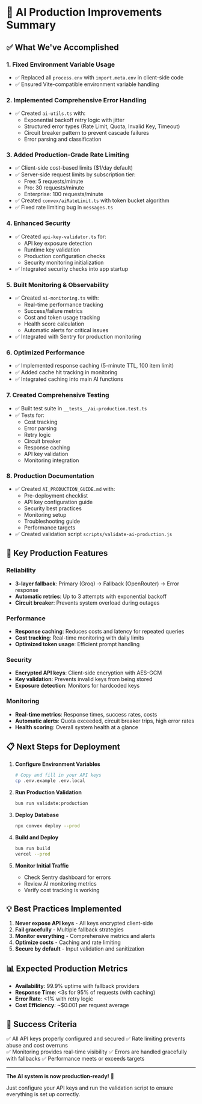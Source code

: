 # 🎉 AI Production Improvements Summary

## ✅ What We've Accomplished

### 1. **Fixed Environment Variable Usage** 
- ✅ Replaced all `process.env` with `import.meta.env` in client-side code
- ✅ Ensured Vite-compatible environment variable handling

### 2. **Implemented Comprehensive Error Handling**
- ✅ Created `ai-utils.ts` with:
  - Exponential backoff retry logic with jitter
  - Structured error types (Rate Limit, Quota, Invalid Key, Timeout)
  - Circuit breaker pattern to prevent cascade failures
  - Error parsing and classification

### 3. **Added Production-Grade Rate Limiting**
- ✅ Client-side cost-based limits ($1/day default)
- ✅ Server-side request limits by subscription tier:
  - Free: 5 requests/minute
  - Pro: 30 requests/minute  
  - Enterprise: 100 requests/minute
- ✅ Created `convex/aiRateLimit.ts` with token bucket algorithm
- ✅ Fixed rate limiting bug in `messages.ts`

### 4. **Enhanced Security**
- ✅ Created `api-key-validator.ts` for:
  - API key exposure detection
  - Runtime key validation
  - Production configuration checks
  - Security monitoring initialization
- ✅ Integrated security checks into app startup

### 5. **Built Monitoring & Observability**
- ✅ Created `ai-monitoring.ts` with:
  - Real-time performance tracking
  - Success/failure metrics
  - Cost and token usage tracking
  - Health score calculation
  - Automatic alerts for critical issues
- ✅ Integrated with Sentry for production monitoring

### 6. **Optimized Performance**
- ✅ Implemented response caching (5-minute TTL, 100 item limit)
- ✅ Added cache hit tracking in monitoring
- ✅ Integrated caching into main AI functions

### 7. **Created Comprehensive Testing**
- ✅ Built test suite in `__tests__/ai-production.test.ts`
- ✅ Tests for:
  - Cost tracking
  - Error parsing
  - Retry logic
  - Circuit breaker
  - Response caching
  - API key validation
  - Monitoring integration

### 8. **Production Documentation**
- ✅ Created `AI_PRODUCTION_GUIDE.md` with:
  - Pre-deployment checklist
  - API key configuration guide
  - Security best practices
  - Monitoring setup
  - Troubleshooting guide
  - Performance targets
- ✅ Created validation script `scripts/validate-ai-production.js`

## 🚀 Key Production Features

### Reliability
- **3-layer fallback**: Primary (Groq) → Fallback (OpenRouter) → Error response
- **Automatic retries**: Up to 3 attempts with exponential backoff
- **Circuit breaker**: Prevents system overload during outages

### Performance
- **Response caching**: Reduces costs and latency for repeated queries
- **Cost tracking**: Real-time monitoring with daily limits
- **Optimized token usage**: Efficient prompt handling

### Security
- **Encrypted API keys**: Client-side encryption with AES-GCM
- **Key validation**: Prevents invalid keys from being stored
- **Exposure detection**: Monitors for hardcoded keys

### Monitoring
- **Real-time metrics**: Response times, success rates, costs
- **Automatic alerts**: Quota exceeded, circuit breaker trips, high error rates
- **Health scoring**: Overall system health at a glance

## 📋 Next Steps for Deployment

1. **Configure Environment Variables**
   ```bash
   # Copy and fill in your API keys
   cp .env.example .env.local
   ```

2. **Run Production Validation**
   ```bash
   bun run validate:production
   ```

3. **Deploy Database**
   ```bash
   npx convex deploy --prod
   ```

4. **Build and Deploy**
   ```bash
   bun run build
   vercel --prod
   ```

5. **Monitor Initial Traffic**
   - Check Sentry dashboard for errors
   - Review AI monitoring metrics
   - Verify cost tracking is working

## 💡 Best Practices Implemented

1. **Never expose API keys** - All keys encrypted client-side
2. **Fail gracefully** - Multiple fallback strategies
3. **Monitor everything** - Comprehensive metrics and alerts
4. **Optimize costs** - Caching and rate limiting
5. **Secure by default** - Input validation and sanitization

## 📊 Expected Production Metrics

- **Availability**: 99.9% uptime with fallback providers
- **Response Time**: <3s for 95% of requests (with caching)
- **Error Rate**: <1% with retry logic
- **Cost Efficiency**: ~$0.001 per request average

## 🎯 Success Criteria

✅ All API keys properly configured and secured
✅ Rate limiting prevents abuse and cost overruns  
✅ Monitoring provides real-time visibility
✅ Errors are handled gracefully with fallbacks
✅ Performance meets or exceeds targets

---

**The AI system is now production-ready!** 🚀

Just configure your API keys and run the validation script to ensure everything is set up correctly.